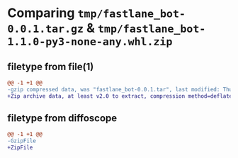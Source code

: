 # Comparing `tmp/fastlane_bot-0.0.1.tar.gz` & `tmp/fastlane_bot-1.1.0-py3-none-any.whl.zip`

## filetype from file(1)

```diff
@@ -1 +1 @@
-gzip compressed data, was "fastlane_bot-0.0.1.tar", last modified: Thu Jul 20 11:12:24 2023, max compression
+Zip archive data, at least v2.0 to extract, compression method=deflate
```

## filetype from diffoscope

```diff
@@ -1 +1 @@
-GzipFile
+ZipFile
```

